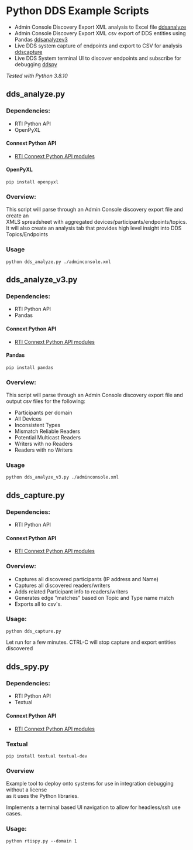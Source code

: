 # Python DDS Example Scripts


- Admin Console Discovery Export XML analysis to Excel file [ddsanalyze](#dds_analyzepy)
- Admin Console Discovery Export XML csv export of DDS entities using Pandas [ddsanalyzev3](#dds_analyze_v3py)
- Live DDS system capture of endpoints and export to CSV for analysis [ddscapture](#dds_capturepy)
- Live DDS System terminal UI to discover endpoints and subscribe for debugging [ddspy](#dds_spypy)


*Tested with Python 3.8.10*


## dds_analyze.py

### Dependencies:
- RTI Python API
- OpenPyXL

#### Connext Python API
- [RTI Connext Python API modules](#https://community.rti.com/static/documentation/connext-dds/current/doc/manuals/connext_dds_professional/installation_guide/installing.html#installing-python-c-or-ada-packages)

#### OpenPyXL
`pip install openpyxl`

### Overview:
This script will parse through an Admin Console discovery export file and create an  
XMLS spreadsheet with aggregated devices/participants/endpoints/topics.
It will also create an analysis tab that provides high level insight into DDS Topics/Endpoints

### Usage

`python dds_analyze.py ./adminconsole.xml`


## dds_analyze_v3.py

### Dependencies:
- RTI Python API
- Pandas

#### Connext Python API
- [RTI Connext Python API modules](https://community.rti.com/static/documentation/connext-dds/current/doc/manuals/connext_dds_professional/installation_guide/installing.html#installing-python-c-or-ada-packages)

#### Pandas
`pip install pandas`


### Overview: 
This script will parse through an Admin Console discovery export file and output csv files for the following:  
- Participants per domain
- All Devices
- Inconsistent Types
- Mismatch Reliable Readers
- Potential Multicast Readers
- Writers with no Readers
- Readers with no Writers

### Usage

`python dds_analyze_v3.py ./adminconsole.xml`



## dds_capture.py

### Dependencies:
- RTI Python API


#### Connext Python API
- [RTI Connext Python API modules](https://community.rti.com/static/documentation/connext-dds/current/doc/manuals/connext_dds_professional/installation_guide/installing.html#installing-python-c-or-ada-packages)

### Overview:
- Captures all discovered participants (IP address and Name)
- Captures all discovered readers/writers
- Adds related Participant info to readers/writers
- Generates edge "matches" based on Topic and Type name match
- Exports all to csv's.

### Usage:

`python dds_capture.py`

Let run for a few minutes. CTRL-C will stop capture and export entities discovered


## dds_spy.py

### Dependencies:
- RTI Python API
- Textual

#### Connext Python API
- [RTI Connext Python API modules](https://community.rti.com/static/documentation/connext-dds/current/doc/manuals/connext_dds_professional/installation_guide/installing.html#installing-python-c-or-ada-packages)

### Textual
`pip install textual textual-dev`

### Overview
Example tool to deploy onto systems for use in integration debugging without a license  
as it uses the Python libraries.

Implements a terminal based UI navigation to allow for headless/ssh use cases.


### Usage:
`python rtispy.py --domain 1`
